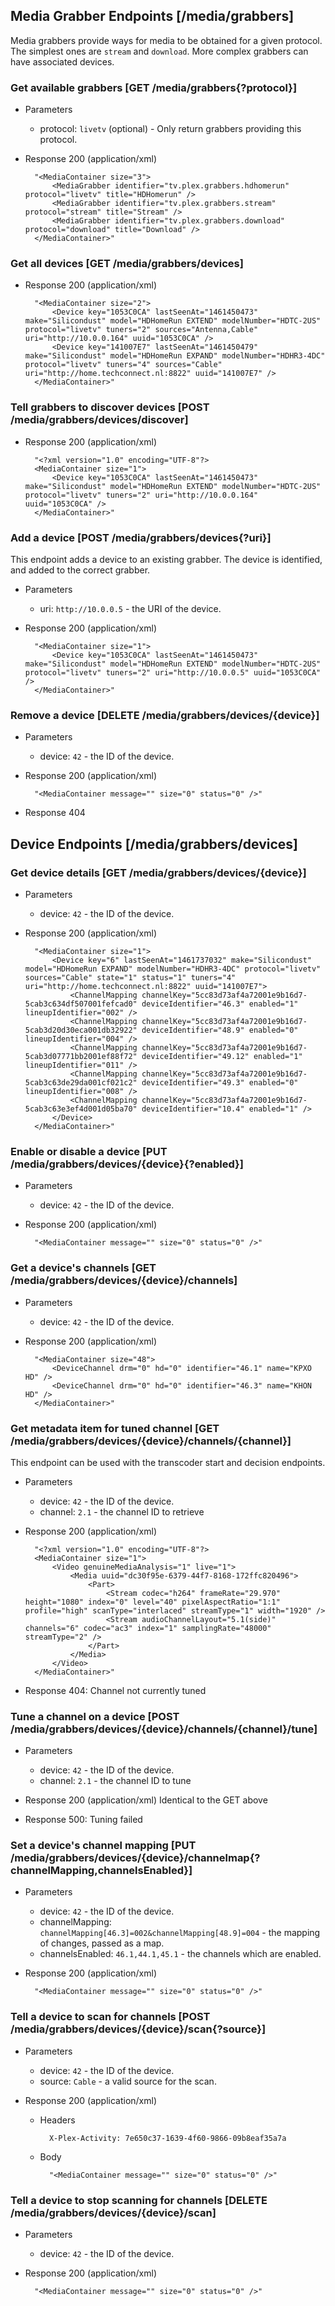 ## Media Grabber Endpoints [/media/grabbers]

Media grabbers provide ways for media to be obtained for a given protocol. The simplest ones are `stream` and `download`. More complex grabbers can have associated devices.

### Get available grabbers [GET /media/grabbers{?protocol}]

+ Parameters
    + protocol: `livetv` (optional) - Only return grabbers providing this protocol.

+ Response 200 (application/xml)

        "<MediaContainer size="3">
            <MediaGrabber identifier="tv.plex.grabbers.hdhomerun" protocol="livetv" title="HDHomerun" />
            <MediaGrabber identifier="tv.plex.grabbers.stream" protocol="stream" title="Stream" />
            <MediaGrabber identifier="tv.plex.grabbers.download" protocol="download" title="Download" />
        </MediaContainer>"

### Get all devices [GET /media/grabbers/devices]

+ Response 200 (application/xml)

        "<MediaContainer size="2">
            <Device key="1053C0CA" lastSeenAt="1461450473" make="Silicondust" model="HDHomeRun EXTEND" modelNumber="HDTC-2US" protocol="livetv" tuners="2" sources="Antenna,Cable" uri="http://10.0.0.164" uuid="1053C0CA" />
            <Device key="141007E7" lastSeenAt="1461450479" make="Silicondust" model="HDHomeRun EXPAND" modelNumber="HDHR3-4DC" protocol="livetv" tuners="4" sources="Cable" uri="http://home.techconnect.nl:8822" uuid="141007E7" />
        </MediaContainer>"

### Tell grabbers to discover devices [POST /media/grabbers/devices/discover]

+ Response 200 (application/xml)

        "<?xml version="1.0" encoding="UTF-8"?>
        <MediaContainer size="1">
            <Device key="1053C0CA" lastSeenAt="1461450473" make="Silicondust" model="HDHomeRun EXTEND" modelNumber="HDTC-2US" protocol="livetv" tuners="2" uri="http://10.0.0.164" uuid="1053C0CA" />
        </MediaContainer>"

### Add a device  [POST /media/grabbers/devices{?uri}]

This endpoint adds a device to an existing grabber. The device is identified, and added to the correct grabber.

+ Parameters
    + uri: `http://10.0.0.5` - the URI of the device.

+ Response 200 (application/xml)

        "<MediaContainer size="1">
            <Device key="1053C0CA" lastSeenAt="1461450473" make="Silicondust" model="HDHomeRun EXTEND" modelNumber="HDTC-2US" protocol="livetv" tuners="2" uri="http://10.0.0.5" uuid="1053C0CA" />
        </MediaContainer>"

### Remove a device [DELETE /media/grabbers/devices/{device}]

+ Parameters
    + device: `42` - the ID of the device.

+ Response 200 (application/xml)

        "<MediaContainer message="" size="0" status="0" />"

+ Response 404

## Device Endpoints [/media/grabbers/devices]


### Get device details [GET /media/grabbers/devices/{device}]

+ Parameters
    + device: `42` - the ID of the device.

+ Response 200 (application/xml)

        "<MediaContainer size="1">
            <Device key="6" lastSeenAt="1461737032" make="Silicondust" model="HDHomeRun EXPAND" modelNumber="HDHR3-4DC" protocol="livetv" sources="Cable" state="1" status="1" tuners="4" uri="http://home.techconnect.nl:8822" uuid="141007E7">
                <ChannelMapping channelKey="5cc83d73af4a72001e9b16d7-5cab3c634df507001fefcad0" deviceIdentifier="46.3" enabled="1" lineupIdentifier="002" />
                <ChannelMapping channelKey="5cc83d73af4a72001e9b16d7-5cab3d20d30eca001db32922" deviceIdentifier="48.9" enabled="0" lineupIdentifier="004" />
                <ChannelMapping channelKey="5cc83d73af4a72001e9b16d7-5cab3d07771bb2001ef88f72" deviceIdentifier="49.12" enabled="1" lineupIdentifier="011" />
                <ChannelMapping channelKey="5cc83d73af4a72001e9b16d7-5cab3c63de29da001cf021c2" deviceIdentifier="49.3" enabled="0" lineupIdentifier="008" />
                <ChannelMapping channelKey="5cc83d73af4a72001e9b16d7-5cab3c63e3ef4d001d05ba70" deviceIdentifier="10.4" enabled="1" />
            </Device>
        </MediaContainer>"

### Enable or disable a device [PUT /media/grabbers/devices/{device}{?enabled}]

+ Parameters
    + device: `42` - the ID of the device.

+ Response 200 (application/xml)

        "<MediaContainer message="" size="0" status="0" />"

### Get a device's channels [GET /media/grabbers/devices/{device}/channels]

+ Parameters
    + device: `42` - the ID of the device.

+ Response 200 (application/xml)

        "<MediaContainer size="48">
            <DeviceChannel drm="0" hd="0" identifier="46.1" name="KPXO HD" />
            <DeviceChannel drm="0" hd="0" identifier="46.3" name="KHON HD" />
        </MediaContainer>"

### Get metadata item for tuned channel [GET /media/grabbers/devices/{device}/channels/{channel}]

This endpoint can be used with the transcoder start and decision endpoints.

+ Parameters
    + device: `42` - the ID of the device.
    + channel: `2.1` - the channel ID to retrieve

+ Response 200 (application/xml)

        "<?xml version="1.0" encoding="UTF-8"?>
        <MediaContainer size="1">
            <Video genuineMediaAnalysis="1" live="1">
                <Media uuid="dc30f95e-6379-44f7-8168-172ffc820496">
                    <Part>
                        <Stream codec="h264" frameRate="29.970" height="1080" index="0" level="40" pixelAspectRatio="1:1" profile="high" scanType="interlaced" streamType="1" width="1920" />
                        <Stream audioChannelLayout="5.1(side)" channels="6" codec="ac3" index="1" samplingRate="48000" streamType="2" />
                    </Part>
                </Media>
            </Video>
        </MediaContainer>"

+ Response 404: Channel not currently tuned

### Tune a channel on a device [POST /media/grabbers/devices/{device}/channels/{channel}/tune]

+ Parameters
    + device: `42` - the ID of the device.
    + channel: `2.1` - the channel ID to tune

+ Response 200 (application/xml)
    Identical to the GET above
+ Response 500: Tuning failed

### Set a device's channel mapping [PUT /media/grabbers/devices/{device}/channelmap{?channelMapping,channelsEnabled}]

+ Parameters
    + device: `42` - the ID of the device.
    + channelMapping: `channelMapping[46.3]=002&channelMapping[48.9]=004` - the mapping of changes, passed as a map.
    + channelsEnabled: `46.1,44.1,45.1` - the channels which are enabled.

+ Response 200 (application/xml)

        "<MediaContainer message="" size="0" status="0" />"

### Tell a device to scan for channels [POST /media/grabbers/devices/{device}/scan{?source}]

+ Parameters
    + device: `42` - the ID of the device.
    + source: `Cable` - a valid source for the scan.

+ Response 200 (application/xml)

    + Headers

            X-Plex-Activity: 7e650c37-1639-4f60-9866-09b8eaf35a7a

    + Body

            "<MediaContainer message="" size="0" status="0" />"

### Tell a device to stop scanning for channels [DELETE /media/grabbers/devices/{device}/scan]

+ Parameters
    + device: `42` - the ID of the device.

+ Response 200 (application/xml)

        "<MediaContainer message="" size="0" status="0" />"
